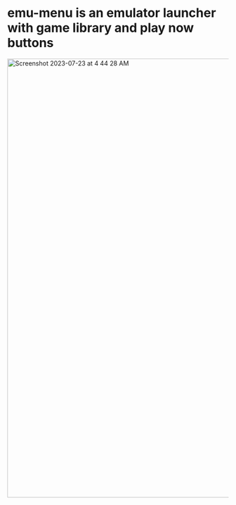 # emu-menu is an emulator launcher with game library and play now buttons
<img width="997" alt="Screenshot 2023-07-23 at 4 44 28 AM" src="https://github.com/sudo-self/emu-menu/assets/119916323/1929b321-6579-4cf2-8894-4ce12354764e">
